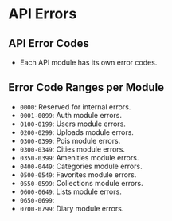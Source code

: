 # API Errors

## API Error Codes

- Each API module has its own error codes.

## Error Code Ranges per Module

- `0000`: Reserved for internal errors.
- `0001-0099`: Auth module errors.
- `0100-0199`: Users module errors.
- `0200-0299`: Uploads module errors.
- `0300-0399`: Pois module errors.
- `0300-0349`: Cities module errors.
- `0350-0399`: Amenities module errors.
- `0400-0449`: Categories module errors.
- `0500-0549`: Favorites module errors.
- `0550-0599`: Collections module errors.
- `0600-0649`: Lists module errors.
- `0650-0699`: <Reserved>
- `0700-0799`: Diary module errors.
